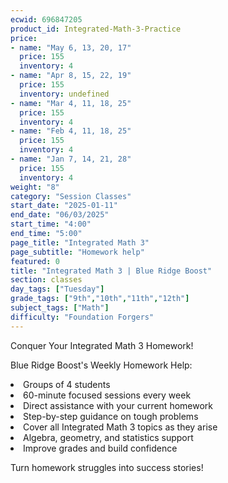 ```yaml
---
ecwid: 696847205
product_id: Integrated-Math-3-Practice
price:
- name: "May 6, 13, 20, 17"
  price: 155
  inventory: 4
- name: "Apr 8, 15, 22, 19"
  price: 155
  inventory: undefined
- name: "Mar 4, 11, 18, 25"
  price: 155
  inventory: 4
- name: "Feb 4, 11, 18, 25"
  price: 155
  inventory: 4
- name: "Jan 7, 14, 21, 28"
  price: 155
  inventory: 4
weight: "8"
category: "Session Classes"
start_date: "2025-01-11"
end_date: "06/03/2025"
start_time: "4:00"
end_time: "5:00"
page_title: "Integrated Math 3"
page_subtitle: "Homework help"
featured: 0
title: "Integrated Math 3 | Blue Ridge Boost"
section: classes
day_tags: ["Tuesday"]
grade_tags: ["9th","10th","11th","12th"]
subject_tags: ["Math"]
difficulty: "Foundation Forgers"
---
```

<p>Conquer Your Integrated Math 3 Homework!</p><p>Blue Ridge Boost's Weekly Homework Help:</p><li>Groups of 4 students</li><li>60-minute focused sessions every week</li><li>Direct assistance with your current homework</li><li>Step-by-step guidance on tough problems</li><li>Cover all Integrated Math 3 topics as they arise</li><li>Algebra, geometry, and statistics support</li><li>Improve grades and build confidence</li><p>Turn homework struggles into success stories!</p>
